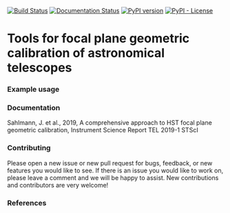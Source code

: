 [![Build Status](https://travis-ci.org/spacetelescope/focalplane.svg?branch=master)](https://travis-ci.org/spacetelescope/focalplane)
[![Documentation Status](https://readthedocs.org/projects/focalplane/badge/?version=latest)](https://focalplane.readthedocs.io/en/latest/?badge=latest)
[![PyPI version](https://badge.fury.io/py/focalplane.svg)](https://badge.fury.io/py/focalplane)
[![PyPI - License](https://img.shields.io/pypi/l/Django.svg)](https://github.com/spacetelescope/focalplane/blob/master/LICENSE.md)

# Tools for focal plane geometric calibration of astronomical telescopes




### Example usage

### Documentation


Sahlmann, J. et al., 2019, A comprehensive approach to HST focal plane geometric calibration, Instrument Science Report TEL 2019-1 STScI 


### Contributing
Please open a new issue or new pull request for bugs, feedback, or new features you would like to see. If there is an issue you would like to work on, please leave a comment and we will be happy to assist. New contributions and contributors are very welcome!   
 

### References



